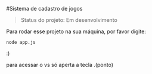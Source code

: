 #Sistema de cadastro de jogos

> Status do projeto: Em desenvolvimento 

Para rodar esse projeto na sua máquina, por favor digite:

```
node app.js
```
:)

para acessar o vs só aperta a tecla .(ponto)